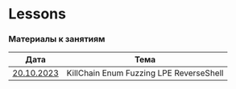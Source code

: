 # Lessons

### Материалы к занятиям

 Дата                      |          Тема                                    |
| ------------------------ | ------------------------------------------------ |
| [20.10.2023](20.10.2023) |  KillChain Enum Fuzzing LPE ReverseShell         |

